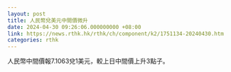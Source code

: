 ```yaml
---
layout: post
title: 人民幣兌美元中間價微升
date: 2024-04-30 09:26:06.000000000 +08:00
link: https://news.rthk.hk/rthk/ch/component/k2/1751134-20240430.htm
categories: rthk
---
```


人民幣中間價報7.1063兌1美元，較上日中間價上升3點子。
